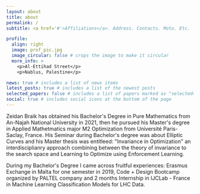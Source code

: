 ```yaml
---
layout: about
title: about
permalink: /
subtitle: <a href='#'>Affiliations</a>. Address. Contacts. Moto. Etc.

profile:
  align: right
  image: prof_pic.jpg
  image_circular: false # crops the image to make it circular
  more_info: >
    <p>Al-Ettihad Street</p>
    <p>Nablus, Palestine</p>

news: true # includes a list of news items
latest_posts: true # includes a list of the newest posts
selected_papers: false # includes a list of papers marked as "selected={true}"
social: true # includes social icons at the bottom of the page
---
```


Zeidan Braik has obtained his Bachelor's Degree in Pure Mathematics from An-Najah National University in 2021, then he pursued his Master's degree in Applied Mathetmatics major M2 Optimization from Université Paris-Saclay, France. His Seminar during Bachelor's degree was about Elliptic Curves and his Master thesis was entitleed: "Invariance in Optimization" an interdisciplianry approach combining between the theory of invariance to the search space and Learning to Optimize using Enforcement Learning. 

During my Bachelor's Degree I came across fruitful experiences: Erasmus Exchange in Malta for one semester in 2019, Code + Design Bootcamp organized by PALTEL company and 2 months Internship in IJCLab - France in Machine Learning Classification Models for LHC Data. 
